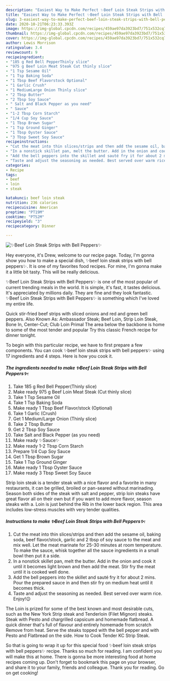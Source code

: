 ```yaml
---
description: "Easiest Way to Make Perfect ✨Beef Loin Steak Strips with Bell Peppers✨"
title: "Easiest Way to Make Perfect ✨Beef Loin Steak Strips with Bell Peppers✨"
slug: 3-easiest-way-to-make-perfect-beef-loin-steak-strips-with-bell-peppers
date: 2020-10-21T06:23:33.393Z
image: https://img-global.cpcdn.com/recipes/459ae97da3923bd7/751x532cq70/✨beef-loin-steak-strips-with-bell-peppers✨-recipe-main-photo.jpg
thumbnail: https://img-global.cpcdn.com/recipes/459ae97da3923bd7/751x532cq70/✨beef-loin-steak-strips-with-bell-peppers✨-recipe-main-photo.jpg
cover: https://img-global.cpcdn.com/recipes/459ae97da3923bd7/751x532cq70/✨beef-loin-steak-strips-with-bell-peppers✨-recipe-main-photo.jpg
author: Lewis Morrison
ratingvalue: 3.4
reviewcount: 9
recipeingredient:
- "185 g Red Bell PepperThinly slice"
- "975 g Beef Loin Meat Steak Cut thinly slice"
- "1 Tsp Sesame Oil"
- "1 Tsp Baking Soda"
- "1 Tbsp Beef Flavorstock Optional"
- "1 Garlic Crush"
- "1 MediumLarge Onion Thinly slice"
- "2 Tbsp Butter"
- "2 Tbsp Soy Sauce"
- " Salt and Black Pepper as you need"
- " Sauce"
- "1-2 Tbsp Corn Starch"
- "1/4 Cup Soy Sauce"
- "1 Tbsp Brown Sugar"
- "1 Tsp Ground Ginger"
- "1 Tbsp Oyster Sauce"
- "3 Tbsp Sweet Soy Sauce"
recipeinstructions:
- "Cut the meat into thin slices/strips and then add the sesame oil, baking soda, beef flavor/stock, garlic and 2 tbsp of soy sauce to the meat and mix well. Let the meat marinate for 25-30 minutes at room temperature. To make the sauce, whisk together all the sauce ingredients in a small bowl then put it a side."
- "In a nonstick skillet pan, melt the butter. Add in the onion and cook it until it becomes light brown and then add the meat. Stir fry the meat until it is cooked well done."
- "Add the bell peppers into the skillet and sauté fry it for about 2 mins. Pour the prepared sauce in and then stir fry on medium heat until it becomes thick."
- "Taste and adjust the seasoning as needed. Best served over warm rice. Enjoy!😉"
categories:
- Recipe
tags:
- beef
- loin
- steak

katakunci: beef loin steak 
nutrition: 236 calories
recipecuisine: American
preptime: "PT19M"
cooktime: "PT52M"
recipeyield: "3"
recipecategory: Dinner

---
```



![✨Beef Loin Steak Strips with Bell Peppers✨](https://img-global.cpcdn.com/recipes/459ae97da3923bd7/751x532cq70/✨beef-loin-steak-strips-with-bell-peppers✨-recipe-main-photo.jpg)

Hey everyone, it's Drew, welcome to our recipe page. Today, I'm gonna show you how to make a special dish, ✨beef loin steak strips with bell peppers✨. It is one of my favorites food recipes. For mine, I'm gonna make it a little bit tasty. This will be really delicious.

✨Beef Loin Steak Strips with Bell Peppers✨ is one of the most popular of current trending meals in the world. It is simple, it's fast, it tastes delicious. It's appreciated by millions daily. They are fine and they look fantastic. ✨Beef Loin Steak Strips with Bell Peppers✨ is something which I've loved my entire life.

Quick stir-fried beef strips with sliced onions and red and green bell peppers. Also Known As: Ambassador Steak; Beef Loin, Strip Loin Steak, Bone In, Center-Cut; Club Loin Primal The area below the backbone is home to some of the most tender and popular Try this classic French recipe for dinner tonight.


To begin with this particular recipe, we have to first prepare a few components. You can cook ✨beef loin steak strips with bell peppers✨ using 17 ingredients and 4 steps. Here is how you cook it.

<!--inarticleads1-->

##### The ingredients needed to make ✨Beef Loin Steak Strips with Bell Peppers✨:

1. Take 185 g Red Bell Pepper(Thinly slice)
1. Make ready 975 g Beef Loin Meat Steak (Cut thinly slice)
1. Take 1 Tsp Sesame Oil
1. Take 1 Tsp Baking Soda
1. Make ready 1 Tbsp Beef Flavor/stock (Optional)
1. Take 1 Garlic (Crush)
1. Get 1 Medium/Large Onion (Thinly slice)
1. Take 2 Tbsp Butter
1. Get 2 Tbsp Soy Sauce
1. Take  Salt and Black Pepper (as you need)
1. Make ready  ✨Sauce✨
1. Make ready 1-2 Tbsp Corn Starch
1. Prepare 1/4 Cup Soy Sauce
1. Get 1 Tbsp Brown Sugar
1. Take 1 Tsp Ground Ginger
1. Make ready 1 Tbsp Oyster Sauce
1. Make ready 3 Tbsp Sweet Soy Sauce


Strip loin steak is a tender steak with a nice flavor and a favorite in many restaurants, it can be grilled, broiled or pan-seared without marinading. Season both sides of the steak with salt and pepper, strip loin steaks have great flavor all on their own but if you want to add more flavor, season steaks with a. Loin is just behind the Rib in the lower back region. This area includes low-stress muscles with very tender qualities. 

<!--inarticleads2-->

##### Instructions to make ✨Beef Loin Steak Strips with Bell Peppers✨:

1. Cut the meat into thin slices/strips and then add the sesame oil, baking soda, beef flavor/stock, garlic and 2 tbsp of soy sauce to the meat and mix well. Let the meat marinate for 25-30 minutes at room temperature. To make the sauce, whisk together all the sauce ingredients in a small bowl then put it a side.
1. In a nonstick skillet pan, melt the butter. Add in the onion and cook it until it becomes light brown and then add the meat. Stir fry the meat until it is cooked well done.
1. Add the bell peppers into the skillet and sauté fry it for about 2 mins. Pour the prepared sauce in and then stir fry on medium heat until it becomes thick.
1. Taste and adjust the seasoning as needed. Best served over warm rice. Enjoy!😉


The Loin is prized for some of the best known and most desirable cuts, such as the New York Strip steak and Tenderloin (Filet Mignon) steaks. Steak with Pesto and chargrilled capsicum and homemade flatbread. A quick dinner that&#39;s full of flavour and entirely homemade from scratch Remove from heat. Serve the steaks topped with the bell pepper and with Pesto and Flatbread on the side. How to Cook Tender KC Strip Steak. 

So that is going to wrap it up for this special food ✨beef loin steak strips with bell peppers✨ recipe. Thanks so much for reading. I am confident you will make this at home. There is gonna be more interesting food at home recipes coming up. Don't forget to bookmark this page on your browser, and share it to your family, friends and colleague. Thank you for reading. Go on get cooking!
